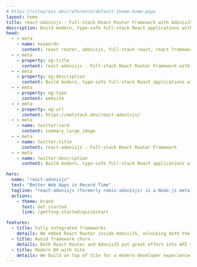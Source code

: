 ```yaml
---
# https://vitepress.dev/reference/default-theme-home-page
layout: home
title: react-adonisjs - Full-stack React Router Framework with AdonisJS
description: Build modern, type-safe full-stack React applications with React Router and AdonisJS. Batteries-included meta-framework for Node.js with authentication, ORM, validation, and more.
head:
  - - meta
    - name: keywords
      content: react router, adonisjs, full-stack react, react framework, typescript, node.js, meta-framework, react router framework, adonisjs react, server-side rendering, SSR
  - - meta
    - property: og:title
      content: react-adonisjs - Full-stack React Router Framework with AdonisJS
  - - meta
    - property: og:description
      content: Build modern, type-safe full-stack React applications with React Router and AdonisJS. Batteries-included meta-framework for Node.js.
  - - meta
    - property: og:type
      content: website
  - - meta
    - property: og:url
      content: https://matstack.dev/react-adonisjs/
  - - meta
    - name: twitter:card
      content: summary_large_image
  - - meta
    - name: twitter:title
      content: react-adonisjs - Full-stack React Router Framework
  - - meta
    - name: twitter:description
      content: Build modern, type-safe full-stack React applications with React Router and AdonisJS.

hero:
  name: "react-adonisjs"
  text: "Better Web Apps in Record Time"
  tagline: "react-adonisjs (formerly remix-adonisjs) is a Node.js meta-framework that combines React Router and AdonisJS for a best-in-class application stack"
  actions:
    - theme: brand
      text: Get started
      link: /getting-started/quickstart

features:
  - title: Fully integrated frameworks
    details: We embed React Router inside AdonisJS, unlocking both the frontend magic of React Router and the robust backend ecosystem of AdonisJS
  - title: Avoid framework churn
    details: Both React Router and AdonisJS put great effort into API stability and following web standards.
  - title: Modern DX with Vite
    details: We build on top of Vite for a modern developer experience
---
```

